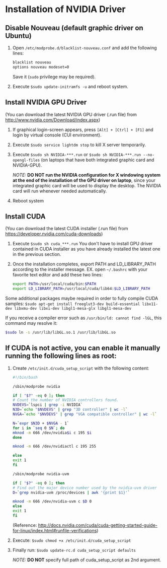 Installation of NVIDIA Driver
========================================


Disable Nouveau (default graphic driver on Ubuntu)
--------------------------------------------------
1. Open `/etc/modprobe.d/blacklist-nouveau.conf` and add the following lines:
   ```bash
   blacklist nouveau
   options nouveau modeset=0
   ```
   Save it (`sudo` privilege may be required).

2. Execute `$sudo update-initramfs -u` and reboot system.


Install NVIDIA GPU Driver
-------------------------
(You can download the latest NVIDIA GPU driver (.run file) from <http://www.nvidia.com/Download/index.aspx>)

1. If graphical login-screen appears, press `[Alt] + [Ctrl] + [F1]` and login by virtual console (CUI environment).

2. Execute `$sudo service lightdm stop` to kill X server temporarily.

3. Execute `$sudo sh NVIDIA-***.run`  or `$sudo sh NVIDIA-***.run --no-opengl-files` (on laptops that have both integrated graphic card and NVIDIA-GPU).

    _NOTE:_
    **DO NOT run the NVIDIA configuration for X windowing system at the end of the installation of the GPU driver on laptop**,
    since your integrated graphic card will be used to display the desktop.
    The NVIDIA card will run whenever needed automatically.

4. Reboot system


Install CUDA
------------
(You can download the latest CUDA installer (.run file) from <https://developer.nvidia.com/cuda-downloads>)

1. Execute `$sudo sh cuda_***.run`
   You don't have to install GPU driver contained in CUDA installer as you have already installed the latest one in the previous section.

2. Once the installation completes, export PATH and LD_LIBRARY_PATH according to the installer message.
   EX.
   open `~/.bashrc` with your favorite text editor and add these two lines:
   ```bash
   export PATH=/usr/local/cuda/bin:$PATH
   export LD_LIBRARY_PATH=/usr/local/cuda/lib64:$LD_LIBRARY_PATH
   ```

Some additional packages maybe required in order to fully compile CUDA samples:
`$sudo apt-get install freeglut3-dev build-essential libx11-dev libxmu-dev libxi-dev libgl1-mesa-glx libgl1-mesa-dev`

If you receive a compiler error such as `/usr/bin/ld: cannot find -lGL`, this command may resolve it:
```bash
$sudo ln -s /usr/lib/libGL.so.1 /usr/lib/libGL.so
```


If CUDA is not active, you can enable it manually running the following lines as root:
----------------------------------------------------------------
1. Create `/etc/init.d/cuda_setup_script` with the following content:

    ```bash
    #!/bin/bash

    /sbin/modprobe nvidia

    if [ "$?" -eq 0 ]; then
    # Count the number of NVIDIA controllers found.
    NVDEVS=`lspci | grep -i NVIDIA`
    N3D=`echo "$NVDEVS" | grep "3D controller" | wc -l`
    NVGA=`echo "$NVDEVS" | grep "VGA compatible controller" | wc -l`

    N=`expr $N3D + $NVGA - 1`
    for i in `seq 0 $N`; do
    mknod -m 666 /dev/nvidia$i c 195 $i
    done

    mknod -m 666 /dev/nvidiactl c 195 255

    else
    exit 1
    fi

    /sbin/modprobe nvidia-uvm

    if [ "$?" -eq 0 ]; then
    # Find out the major device number used by the nvidia-uvm driver
    D=`grep nvidia-uvm /proc/devices | awk '{print $1}'`

    mknod -m 666 /dev/nvidia-uvm c $D 0
    else
    exit 1
    fi
    ```
    (Reference: <http://docs.nvidia.com/cuda/cuda-getting-started-guide-for-linux/index.html#runfile-verifications>)

2. Execute: `$sudo chmod +x /etc/init.d/cuda_setup_script`

3. Finally run: `$sudo update-rc.d cuda_setup_script defaults`

   _NOTE:_
   **DO NOT** specify full path of cuda_setup_script as 2nd argument.
